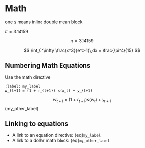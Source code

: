 # Math
one `$` means inline double mean block

$\pi = 3.14159$

$$\pi = 3.14159$$

$$
  \int_0^\infty \frac{x^3}{e^x-1}\,dx = \frac{\pi^4}{15}
$$

## Numbering Math Equations
Use the math directive

```{math}
:label: my_label
w_{t+1} = (1 + r_{t+1}) s(w_t) + y_{t+1}
```
$$
  w_{t+1} = (1 + r_{t+1}) s(w_t) + y_{t+1}
$$ (my_other_label)

## Linking to equations
- A link to an equation directive: {eq}`my_label`
- A link to a dollar math block: {eq}`my_other_label`